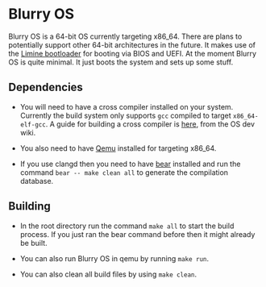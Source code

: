 # Blurry OS
Blurry OS is a 64-bit OS currently targeting x86_64. There are plans to potentially support other 64-bit architectures in the future. It makes use of the [Limine bootloader](https://limine-bootloader.org/) for booting via BIOS and UEFI. At the moment Blurry OS is quite minimal. It just boots the system and sets up some stuff.

## Dependencies
- You will need to have a cross compiler installed on your system. Currently the build system only supports ``gcc`` compiled to target ``x86_64-elf-gcc``. A guide for building a cross compiler is [here](https://wiki.osdev.org/GCC_Cross-Compiler), from the OS dev wiki.

- You also need to have [Qemu](https://www.qemu.org/) installed for targeting x86_64.

- If you use clangd then you need to have [bear](https://github.com/rizsotto/Bear) installed and run the command ``bear -- make clean all`` to generate the compilation database.

## Building
- In the root directory run the command ``make all`` to start the build process. If you just ran the bear command before then it might already be built.

- You can also run Blurry OS in qemu by running ``make run``.

- You can also clean all build files by using ``make clean``.